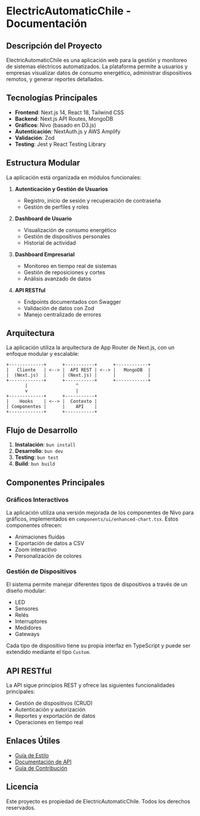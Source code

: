 # ElectricAutomaticChile - Documentación

## Descripción del Proyecto

ElectricAutomaticChile es una aplicación web para la gestión y monitoreo de sistemas eléctricos automatizados. La plataforma permite a usuarios y empresas visualizar datos de consumo energético, administrar dispositivos remotos, y generar reportes detallados.

## Tecnologías Principales

- **Frontend**: Next.js 14, React 18, Tailwind CSS
- **Backend**: Next.js API Routes, MongoDB
- **Gráficos**: Nivo (basado en D3.js)
- **Autenticación**: NextAuth.js y AWS Amplify
- **Validación**: Zod
- **Testing**: Jest y React Testing Library

## Estructura Modular

La aplicación está organizada en módulos funcionales:

1. **Autenticación y Gestión de Usuarios**
   - Registro, inicio de sesión y recuperación de contraseña
   - Gestión de perfiles y roles

2. **Dashboard de Usuario**
   - Visualización de consumo energético
   - Gestión de dispositivos personales
   - Historial de actividad

3. **Dashboard Empresarial**
   - Monitoreo en tiempo real de sistemas
   - Gestión de reposiciones y cortes
   - Análisis avanzado de datos

4. **API RESTful**
   - Endpoints documentados con Swagger
   - Validación de datos con Zod
   - Manejo centralizado de errores

## Arquitectura

La aplicación utiliza la arquitectura de App Router de Next.js, con un enfoque modular y escalable:

```
+-------------+      +-----------+      +------------+
|   Cliente   | <--> |  API REST | <--> |   MongoDB  |
|  (Next.js)  |      | (Next.js) |      |            |
+-------------+      +-----------+      +------------+
       |                  ^
       v                  |
+-------------+      +-----------+
|    Hooks    | <--> |  Contexto |
| Componentes |      |    API    |
+-------------+      +-----------+
```

## Flujo de Desarrollo

1. **Instalación**: `bun install`
2. **Desarrollo**: `bun dev`
3. **Testing**: `bun test`
4. **Build**: `bun build`

## Componentes Principales

### Gráficos Interactivos

La aplicación utiliza una versión mejorada de los componentes de Nivo para gráficos, implementados en `components/ui/enhanced-chart.tsx`. Estos componentes ofrecen:

- Animaciones fluidas
- Exportación de datos a CSV
- Zoom interactivo
- Personalización de colores

### Gestión de Dispositivos

El sistema permite manejar diferentes tipos de dispositivos a través de un diseño modular:

- LED
- Sensores
- Relés
- Interruptores
- Medidores
- Gateways

Cada tipo de dispositivo tiene su propia interfaz en TypeScript y puede ser extendido mediante el tipo `Custom`.

## API RESTful

La API sigue principios REST y ofrece las siguientes funcionalidades principales:

- Gestión de dispositivos (CRUD)
- Autenticación y autorización
- Reportes y exportación de datos
- Operaciones en tiempo real

## Enlaces Útiles

- [Guía de Estilo](./STYLEGUIDE.md)
- [Documentación de API](./API.md)
- [Guía de Contribución](./CONTRIBUTING.md)

## Licencia

Este proyecto es propiedad de ElectricAutomaticChile. Todos los derechos reservados. 